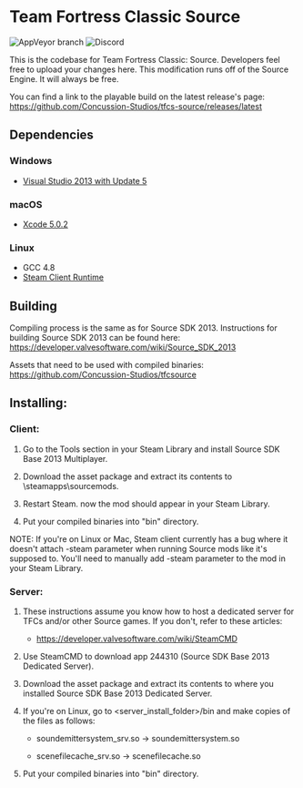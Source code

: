Team Fortress Classic Source
=====

![AppVeyor branch](https://img.shields.io/appveyor/ci/Concussion-Studios/tfcs-source/master?label=Build%20Status&style=for-the-badge) ![Discord](https://img.shields.io/discord/637821719708434473?color=7289DA&label=DIscord%20Server&logoColor=2C2F33&style=for-the-badge)

This is the codebase for Team Fortress Classic: Source. Developers feel free to upload your changes here.
This modification runs off of the Source Engine. It will always be free.

You can find a link to the playable build on the latest release's page: https://github.com/Concussion-Studios/tfcs-source/releases/latest

## Dependencies

### Windows
* [Visual Studio 2013 with Update 5](https://visualstudio.microsoft.com/vs/older-downloads/)

### macOS
* [Xcode 5.0.2](https://developer.apple.com/downloads/more)

### Linux
* GCC 4.8
* [Steam Client Runtime](http://media.steampowered.com/client/runtime/steam-runtime-sdk_latest.tar.xz)

## Building

Compiling process is the same as for Source SDK 2013. Instructions for building Source SDK 2013 can be found here: https://developer.valvesoftware.com/wiki/Source_SDK_2013

Assets that need to be used with compiled binaries: https://github.com/Concussion-Studios/tfcsource

## Installing:

### Client:

1. Go to the Tools section in your Steam Library and install Source SDK Base 2013 Multiplayer. 

2. Download the asset package and extract its contents to <Steam>\steamapps\sourcemods.

3. Restart Steam. now the mod should appear in your Steam Library.

4. Put your compiled binaries into "bin" directory.

NOTE: If you're on Linux or Mac, Steam client currently has a bug where it doesn't attach -steam parameter when running Source mods like it's supposed to. You'll need to manually add -steam parameter to the mod in your Steam Library.

### Server:

1. These instructions assume you know how to host a dedicated server for TFCs and/or other Source games. If you don't, refer to these articles:

   * https://developer.valvesoftware.com/wiki/SteamCMD

2. Use SteamCMD to download app 244310 (Source SDK Base 2013 Dedicated Server).

3. Download the asset package and extract its contents to where you installed Source SDK Base 2013 Dedicated Server.

4. If you're on Linux, go to <server_install_folder>/bin and make copies of the files as follows:

   * soundemittersystem_srv.so -> soundemittersystem.so

   * scenefilecache_srv.so -> scenefilecache.so
   
5. Put your compiled binaries into "bin" directory.